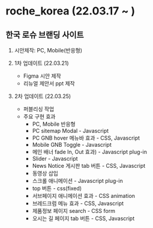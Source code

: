 # roche_korea (22.03.17 ~ )
## 한국 로슈 브랜딩 사이트
1. 시안제작: PC, Mobile(반응형)
2. 1차 업데이트 (22.03.21)
    - Figma 시안 제작
    - 리뉴얼 제안서 ppt 제작

2. 2차 업데이트 (22.03.25)
    - 퍼블리싱 작업
    - 주요 구현 효과
        + PC, Mobile 반응형
        + PC sitemap Modal - Javascript
        + PC GNB hover 메뉴바 효과 - CSS, Javascript
        + Mobile GNB Toggle - Javascript
        + 메인 배너 fade In, Out 효과) - Javascript plug-in
        + Slider - Javascript
        + News Notice 게시판 tab 버튼 - CSS, Javascript
        + 동영상 삽입
        + 스크롤 애니메이션 - Javascript plug-in
        + top 버튼 - css(fixed)
        + 서브페이지 애니메이션 효과 - CSS animation
        + 브레드크럼 메뉴 효과 - CSS, Javascript
        + 제품정보 페이지 search - CSS form
        + 오시는 길 페이지 tab 버튼 - CSS, Javascript